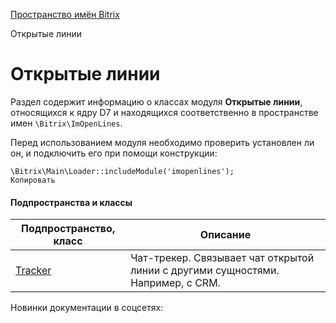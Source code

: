 [Пространство имён Bitrix](/api_d7/bitrix/index.php)

Открытые линии

Открытые линии
==============

Раздел содержит информацию о классах модуля **Открытые линии**, относящихся к ядру D7 и находящихся соответственно в пространстве имен `\Bitrix\ImOpenLines`.

Перед использованием модуля необходимо проверить установлен ли он, и подключить его при помощи конструкции:

```
\Bitrix\Main\Loader::includeModule('imopenlines');
Копировать
```

#### Подпространства и классы

| Подпространство, класс | Описание |
| --- | --- |
| [Tracker](/api_d7/bitrix/imopenlines/tracker/index.php) | Чат-трекер. Cвязывает чат открытой линии с другими сущностями. Например, с CRM. |

Новинки документации в соцсетях: